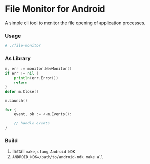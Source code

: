 # File Monitor for Android

A simple cli tool to monitor the file opening of application processes.

### Usage

```bash
# ./file-monitor
```

### As Library

```go
m, err := monitor.NewMonitor()
if err != nil {
	println(err.Error())
	return
}
defer m.Close()

m.Launch()

for {
	event, ok := <-m.Events(): 
	
	// handle events
}
```

### Build

1. Install `make`, `clang`, `Android NDK`
2. `ANDROID_NDK=/path/to/android-ndk make all`
